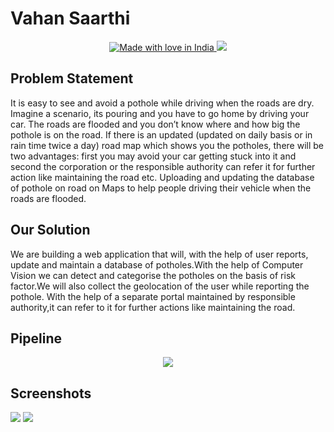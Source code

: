 # Vahan Saarthi

<p align="center">
  <a href="https://github.com/TeamOmfooooh/vahan-saarthi">
   <img src="https://madewithlove.now.sh/in?heart=true&colorA=%23ff0000&colorB=%23050505&template=plastic" alt="Made with love in India">
    <img src="https://img.shields.io/badge/Made%20with%20%E2%9D%A4%EF%B8%8Fby%20-Omfooooh-green">
  </a>
</p>

## Problem Statement
It is easy to see and avoid a pothole while driving when the roads are dry. Imagine a scenario, its pouring and you have to go home by driving your car. The roads are flooded and you don’t know where and how big the pothole is on the road. If there is an updated (updated on daily basis or in rain time twice a day) road map which shows you the potholes, there will be two advantages: first you may avoid your car getting stuck into it and second the corporation or the responsible authority can refer it for further action like maintaining the road etc. Uploading and updating the database of pothole on road on Maps to help people driving their vehicle when the roads are flooded.

## Our Solution
We are building a web application that will, with the help of user reports, update and maintain a database of potholes.With the help of Computer Vision we can detect and categorise the potholes on the basis of risk factor.We will also collect the geolocation of the user while reporting the pothole. With the help of a separate portal maintained by responsible authority,it can refer to it for further actions like maintaining the road.

## Pipeline
<div align="center">
  <img src="https://www.linkpicture.com/q/Screenshot-from-2022-05-09-13-18-56.png"/>
</div>

## Screenshots
<img src="https://www.linkpicture.com/q/Screenshot-from-2022-05-09-12-54-18.png"/>
<img src="https://www.linkpicture.com/q/Screenshot-from-2022-05-09-12-54-45.png"/>
